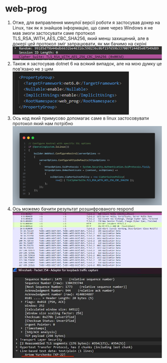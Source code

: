 # web-prog

1. Отже, для виправлення минулої версії роботи я застосував докер на Linux, так як я знайшов інформацію, що саме через Windows я не мав змоги застосувати саме протокол TLS_RSA_WITH_AES_CBC_SHA256, який менш захищений, але в докері цей протокол зміг запрацювати, як ми бачимо на скріні
![](./images/correct_protocol.png)
2. Також я застосував dotnet 6 на всякий випадок, але на мою думку це пов'язано не з цим
![](./images/dotnet_version.png)
3. Ось код який примусово допомагає саме в linux застосовувати протокол який нам потрібно
![](./images/code.png)
4. Ось можемо бачити результат розшифрованого respond 
![](./images/result_wireshark.png)
![](./images/result_yurchenko.png)